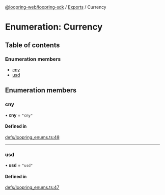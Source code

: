 [@loopring-web/loopring-sdk](../README.md) / [Exports](../modules.md) / Currency

# Enumeration: Currency

## Table of contents

### Enumeration members

- [cny](Currency.md#cny)
- [usd](Currency.md#usd)

## Enumeration members

### cny

• **cny** = `"cny"`

#### Defined in

[defs/loopring_enums.ts:48](https://github.com/Loopring/loopring_sdk/blob/f560ad6/src/defs/loopring_enums.ts#L48)

___

### usd

• **usd** = `"usd"`

#### Defined in

[defs/loopring_enums.ts:47](https://github.com/Loopring/loopring_sdk/blob/f560ad6/src/defs/loopring_enums.ts#L47)

